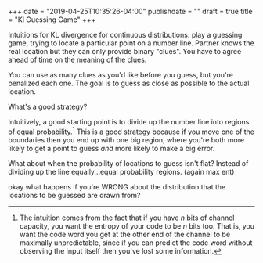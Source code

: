 +++
date = "2019-04-25T10:35:26-04:00"
publishdate = ""
draft = true
title = "Kl Guessing Game"
+++

Intuitions for KL divergence for continuous distributions: play a guessing game,
trying to locate a particular point on a number line.  Partner knows the real
location but they can only provide binary "clues".  You have to agree ahead of
time on the meaning of the clues.

You can use as many clues as you'd like before you guess, but you're penalized
each one.  The goal is to guess as close as possible to the actual location.

What's a good strategy?

Intuitively, a good starting point is to divide up the number line into regions
of equal probability.[^maxent]  This is a good strategy because if you move one
of the boundaries then you end up with one big region, where you're both more
likely to get a point to guess *and* more likely to make a big error.

What about when the probability of locations to guess isn't flat?  Instead of
dividing up the line equally...equal probability regions.  (again max ent)

okay what happens if you're WRONG about the distribution that the locations to
be guessed are drawn from?



[^maxent]: The intuition comes from the fact that if you have $n$ bits of
    channel capacity, you want the entropy of your code to be $n$ bits too.
    That is, you want the code word you get at the other end of the channel to
    be maximally unpredictable, since if you can predict the code word without
    observing the input itself then you've lost some information.
